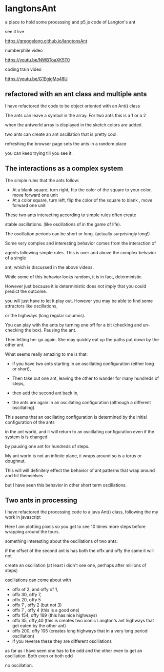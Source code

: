 # langtonsAnt
a place to hold some processing and p5.js code of Langton's ant

see it live

https://greggelong.github.io/langtonsAnt


numberphile video

https://youtu.be/NWBToaXK5T0

coding train video

https://youtu.be/G1EgjgMo48U

## refactored with an ant class and multiple ants


I have refactored the code to be object oriented with an Ant() class

The ants can leave a symbol in the array.  For two ants this is a 1 or a 2

when the antworld array is displayed in the sketch colors are added.

two ants can create an ant oscillation that is pretty cool.

refreshing the browser page sets the ants in a random place

you can keep trying till you see it.


## The interactions as a complex system

The simple rules that the ants follow:
- At a blank square, turn right, flip the color of the square to your color, move forward one unit
- At a color square, turn left, flip the color of the square to blank , move forward one unit

These two ants interacting according to simple rules often create

stable oscillations. (like oscillations of in the game of life).

The oscillation periods can be short or long. (actually surprisingly long!)

Some very complex and interesting behavior comes from the interaction of

agents following simple rules. This is over and above the complex behavior of a single

ant, which is discussed in the above videos.

While some of this behavior looks random, it is in fact, deterministic.

However just because it is deterministic does not imply that you could predict the outcome.

you will just have to let it play out.  However you may be able to find some attractors like oscillations,

or the highways (long regular columns).

You can play with the ants by turning one off for a bit (checking and un-checking the box). Pausing the ant.

Then letting her go again.  She may quickly eat up the paths put down by the other ant.

What seems really amazing to me is that:

 - if you have two ants starting in an oscillating configuration (either long or short),

 - Then take out one ant, leaving the other to wander for many hundreds of steps,

 - then add the second ant back in, 

 - the ants are again in an oscillating configuration (although a different oscillating). 

 This seems that an oscillating configuration is determined by the initial configuration of the ants

 in the ant world, and it will return to an oscillating configuration even if the system is is changed

 by pausing one ant for hundreds of steps.  

 My ant world is not an infinite plane, it wraps around so is a torus or doughnut.

 This will will definitely effect the behavior of ant patterns that wrap around and hit themselves

 but I have seen this behavior in other short term oscillations.


 ## Two ants in processing 

 I have refactored the processing code to a java Ant() class, following the my work in javascript

 Here I am plotting pixels so you get to see 10 times more steps before wrapping around the tours.

 something interesting about the oscillations of two ants:

 if the offset of the second ant is has both the offx and offy the same it will not 

 create an oscillation (at least i didn't see one, perhaps after millions of steps)

 oscillations can come about with

 - offx of 2, and offy of 1, 
 - offx 30, offy 7,
 - offx 20, offy 5
 - offx 7 , offy 2 (but not 3)
 - offx 7 , offy 4 (this is a good one)
 - offx 154, offy 169 (this has nice highways)
 - offx 35, offy,40 (this is creates two iconic Langton's ant highways that get eaten by the other ant)
 - offx 200, offy 105 (creates long highways that in a very long period oscillation)
 - if you reverse these they are different oscillations

 as far as I have seen one has to be odd and the other even to get an oscillation. Both even or both odd 

 no oscillation.     






